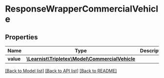 # ResponseWrapperCommercialVehicle

## Properties
Name | Type | Description | Notes
------------ | ------------- | ------------- | -------------
**value** | [**\Learnist\Tripletex\Model\CommercialVehicle**](CommercialVehicle.md) |  | [optional] 

[[Back to Model list]](../../README.md#documentation-for-models) [[Back to API list]](../../README.md#documentation-for-api-endpoints) [[Back to README]](../../README.md)

